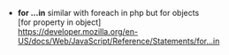 * **for ...in** similar with foreach in php but for objects    
[for property in object]   
https://developer.mozilla.org/en-US/docs/Web/JavaScript/Reference/Statements/for...in